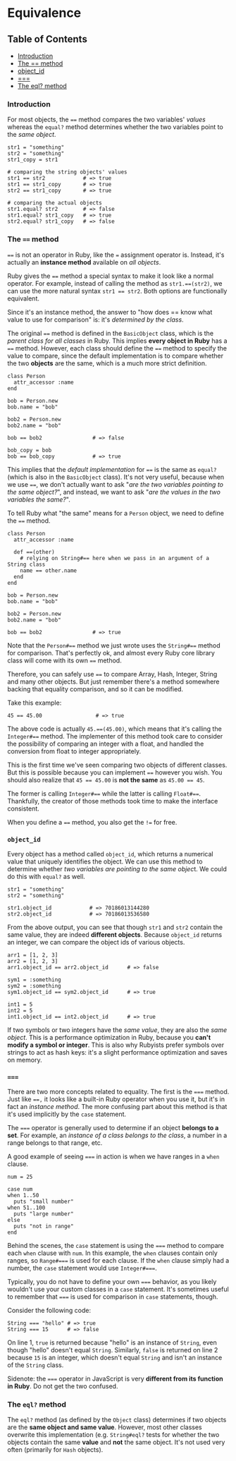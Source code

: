 # Equivalence

## Table of Contents
- [Introduction](#introduction)
- [The == method](#the-==-method)
- [object_id](#object_id)
- [===](#===)
- [The eql? method](#the-eql?-method)

### Introduction
For most objects, the `==` method compares the two variables' _values_ whereas the `equal?` method determines whether the two variables point to the _same object_. 
```
str1 = "something"
str2 = "something"
str1_copy = str1

# comparing the string objects' values
str1 == str2            # => true
str1 == str1_copy       # => true
str2 == str1_copy       # => true

# comparing the actual objects
str1.equal? str2        # => false
str1.equal? str1_copy   # => true
str2.equal? str1_copy   # => false
```
### The `==` method
`==` is not an operator in Ruby, like the `=` assignment operator is. Instead, it's actually an __instance method__ available on _all objects_. 

Ruby gives the `==` method a special syntax to make it look like a normal operator. For example, instead of calling the method as `str1.==(str2)`, we can use the more natural syntax `str1 == str2`. Both options are functionally equivalent. 

Since it's an instance method, the answer to "how does == know what value to use for comparison" is: it's _determined by the class_.

The original `==` method is defined in the `BasicObject` class, which is the _parent class for all classes_ in Ruby. This implies __every object in Ruby__ has a `==` method. However, each class should define the `==` method to specify the value to compare, since the default implementation is to compare whether the two __objects__ are the same, which is a much more strict definition.
```
class Person
  attr_accessor :name
end

bob = Person.new
bob.name = "bob"

bob2 = Person.new
bob2.name = "bob"

bob == bob2                # => false

bob_copy = bob
bob == bob_copy            # => true
```
This implies that the _default implementation_ for `==` is the same as `equal?` (which is also in the `BasicObject` class). It's not very useful, because when we use `==`, we don't actually want to ask "_are the two variables pointing to the same object?_", and instead, we want to ask "_are the values in the two variables the same?_".

To tell Ruby what "the same" means for a `Person` object, we need to define the `==` method.
```
class Person
  attr_accessor :name

  def ==(other)
    # relying on String#== here when we pass in an argument of a String class
    name == other.name     
  end
end

bob = Person.new
bob.name = "bob"

bob2 = Person.new
bob2.name = "bob"

bob == bob2                # => true
```
Note that the `Person#==` method we just wrote uses the `String#==` method for comparison. That's perfectly ok, and almost every Ruby core library class will come with its own `==` method. 

Therefore, you can safely use `==` to compare Array, Hash, Integer, String and many other objects. But just remember there's a method somewhere backing that equality comparison, and so it can be modified.

Take this example:
```
45 == 45.00                 # => true
```
The above code is actually `45.==(45.00)`, which means that it's calling the `Integer#==` method. The implementer of this method took care to consider the possibility of comparing an integer with a float, and handled the conversion from float to integer appropriately.

This is the first time we've seen comparing two objects of different classes. But this is possible because you can implement `==` however you wish. You should also realize that `45 == 45.00` is __not the same__ as `45.00 == 45`. 

The former is calling `Integer#==` while the latter is calling `Float#==`. Thankfully, the creator of those methods took time to make the interface consistent.

When you define a `==` method, you also get the `!=` for free.

### `object_id`
Every object has a method called `object_id`, which returns a numerical value that uniquely identifies the object. We can use this method to determine whether *two variables are pointing to the same objec*t. We could do this with `equal?` as well.
```
str1 = "something"
str2 = "something"

str1.object_id            # => 70186013144280
str2.object_id            # => 70186013536580
```
From the above output, you can see that though `str1` and `str2` contain the same value, they are indeed __different objects__. Because `object_id` returns an integer, we can compare the object ids of various objects.
```
arr1 = [1, 2, 3]
arr2 = [1, 2, 3]
arr1.object_id == arr2.object_id      # => false

sym1 = :something
sym2 = :something
sym1.object_id == sym2.object_id      # => true

int1 = 5
int2 = 5
int1.object_id == int2.object_id      # => true
```
If two symbols or two integers have the _same value_, they are also the _same object_. This is a performance optimization in Ruby, because you __can't modify a symbol or integer__. This is also why Rubyists prefer symbols over strings to act as hash keys: it's a slight performance optimization and saves on memory.

### `===`
There are two more concepts related to equality. The first is the `===` method. Just like `==,` it looks like a built-in Ruby operator when you use it, but it's in fact an _instance method_. The more confusing part about this method is that it's used implicitly by the `case` statement.

The `===` operator is generally used to determine if an object __belongs to a set__. For example, an _instance of a class belongs to the class_, a number in a range belongs to that range, etc.

A good example of seeing `===` in action is when we have ranges in a `when` clause.
```
num = 25

case num
when 1..50
  puts "small number"
when 51..100
  puts "large number"
else
  puts "not in range"
end
```
Behind the scenes, the `case` statement is using the `===` method to compare each `when` clause with `num`. In this example, the `when` clauses contain only ranges, so `Range#===` is used for each clause. If the `when` clause simply had a number, the `case` statement would use `Integer#===`.

Typically, you do not have to define your own `===` behavior, as you likely wouldn't use your custom classes in a `case` statement. It's sometimes useful to remember that `===` is used for comparison in `case` statements, though.

Consider the following code:
```
String === "hello" # => true
String === 15      # => false
```
On line 1, `true` is returned because "hello" is an instance of `String`, even though "hello" doesn't equal `String`. Similarly, `false` is returned on line 2 because `15` is an integer, which doesn't equal `String` and isn't an instance of the `String` class.

Sidenote: the `===` operator in JavaScript is very __different from its function in Ruby__. Do not get the two confused.

### The `eql?` method
The `eql?` method (as defined by the `Object` class) determines if two objects are the __same object and same value__. However, most other classes overwrite this implementation (e.g. `String#eql?` tests for whether the two objects contain the same __value__ and __not__ the same object. It's not used very often (primarily for `Hash` objects).

